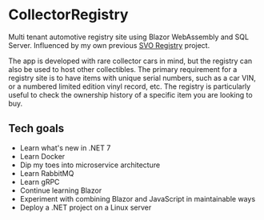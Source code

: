# CollectorRegistry

Multi tenant automotive registry site using Blazor WebAssembly and SQL Server. Influenced by my own previous [SVO Registry](http://www.svoregistry.com) project.

The app is developed with rare collector cars in mind, but the registry can also be used to host other collectibles. The primary requirement for a registry site is to have items with unique serial numbers, such as a car VIN, or a numbered limited edition vinyl record, etc. The registry is particularly useful to check the ownership history of a specific item you are looking to buy.

## Tech goals
- Learn what's new in .NET 7
- Learn Docker
- Dip my toes into microservice architecture
- Learn RabbitMQ
- Learn gRPC
- Continue learning Blazor
- Experiment with combining Blazor and JavaScript in maintainable ways
- Deploy a .NET project on a Linux server
